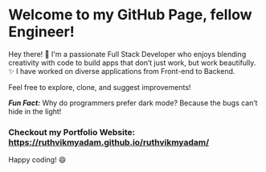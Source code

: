 # Welcome to my GitHub Page, fellow Engineer!

Hey there! 👋 I'm a passionate Full Stack Developer who enjoys blending creativity with code to build apps that don’t just work, but work beautifully. ✨
I have worked on diverse applications from Front-end to Backend. 

Feel free to explore, clone, and suggest improvements!

***Fun Fact:*** Why do programmers prefer dark mode? Because the bugs can’t hide in the light!

### Checkout my Portfolio Website: https://ruthvikmyadam.github.io/ruthvikmyadam/

Happy coding! 😄
